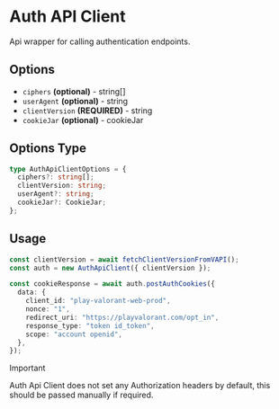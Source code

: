 # Auth API Client

Api wrapper for calling authentication endpoints.

## Options

- `ciphers` **(optional)** - string[]
- `userAgent` **(optional)** - string
- `clientVersion` **(REQUIRED)** - string
- `cookieJar` **(optional)** - cookieJar

## Options Type

```ts
type AuthApiClientOptions = {
  ciphers?: string[];
  clientVersion: string;
  userAgent?: string;
  cookieJar?: CookieJar;
};
```

## Usage

```typescript
const clientVersion = await fetchClientVersionFromVAPI();
const auth = new AuthApiClient({ clientVersion });

const cookieResponse = await auth.postAuthCookies({
  data: {
    client_id: "play-valorant-web-prod",
    nonce: "1",
    redirect_uri: "https://playvalorant.com/opt_in",
    response_type: "token id_token",
    scope: "account openid",
  },
});
```

> [!IMPORTANT]
> Auth Api Client does not set any Authorization headers by default, this should be passed manually if required.
